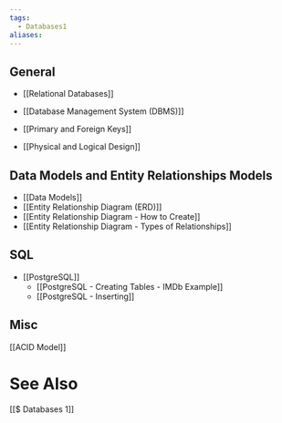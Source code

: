 ```yaml
---
tags:
  - Databases1
aliases:
---
```

## General
- [[Relational Databases]]
- [[Database Management System (DBMS)]]
- [[Primary and Foreign Keys]]

- [[Physical and Logical Design]]


## Data Models and Entity Relationships Models
- [[Data Models]]
- [[Entity Relationship Diagram (ERD)]]
- [[Entity Relationship Diagram -  How to Create]]
- [[Entity Relationship Diagram - Types of Relationships]]


## SQL
- [[PostgreSQL]]
	- [[PostgreSQL - Creating Tables - IMDb Example]]
	- [[PostgreSQL - Inserting]]


## Misc
[[ACID Model]]

# See Also
[[$ Databases 1]]
